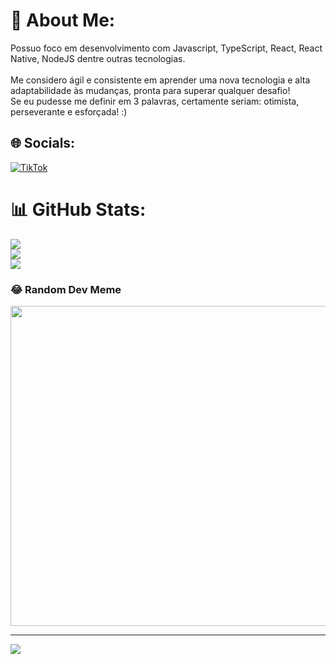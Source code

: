 # 💫 About Me:
Possuo foco em desenvolvimento com Javascript, TypeScript, React, React Native, NodeJS dentre outras tecnologias.<br><br>Me considero ágil e consistente em aprender uma nova tecnologia e alta adaptabilidade às mudanças, pronta para superar qualquer desafio!<br>Se eu pudesse me definir em 3 palavras, certamente seriam: otimista, perseverante e esforçada! :)


## 🌐 Socials:
[![TikTok](https://img.shields.io/badge/TikTok-%23000000.svg?logo=TikTok&logoColor=white)](https://tiktok.com/@@karibeirodev) 
# 📊 GitHub Stats:
![](https://github-readme-stats.vercel.app/api?username=kairibeirodev&theme=vue-dark&hide_border=false&include_all_commits=false&count_private=false)<br/>
![](https://github-readme-streak-stats.herokuapp.com/?user=kairibeirodev&theme=vue-dark&hide_border=false)<br/>
![](https://github-readme-stats.vercel.app/api/top-langs/?username=kairibeirodev&theme=vue-dark&hide_border=false&include_all_commits=false&count_private=false&layout=compact)

### 😂 Random Dev Meme
<img src="https://rm.up.railway.app/" width="512px"/>

---
[![](https://visitcount.itsvg.in/api?id=kairibeirodev&icon=0&color=4)](https://visitcount.itsvg.in)

<!-- Proudly created with GPRM ( https://gprm.itsvg.in ) -->